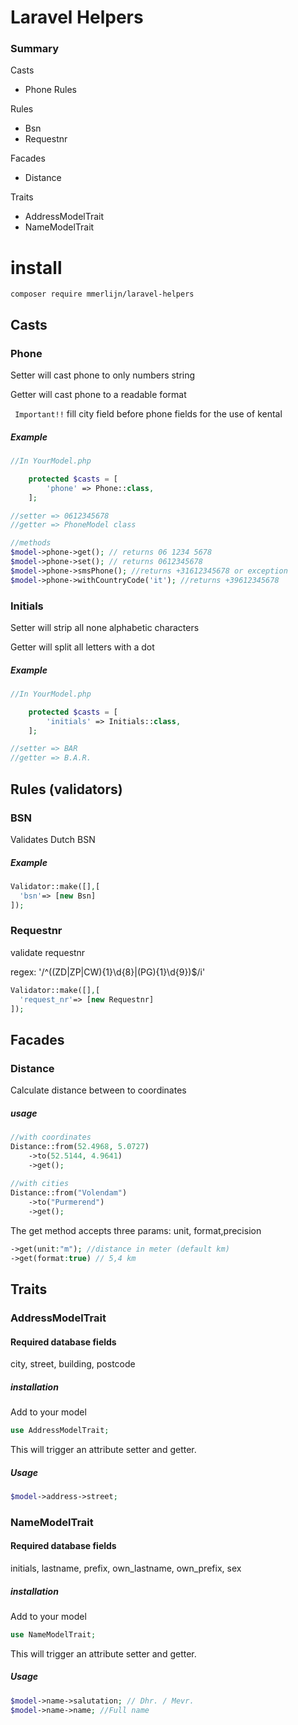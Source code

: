 # Laravel Helpers

### Summary

Casts

- Phone Rules

Rules

- Bsn
- Requestnr

Facades

- Distance

Traits

- AddressModelTrait
- NameModelTrait

# install

```
composer require mmerlijn/laravel-helpers
```

## Casts

### Phone

Setter will cast phone to only numbers string

Getter will cast phone to a readable format

`` Important!!`` fill city field before phone fields for the use of kental

##### Example

```php
//In YourModel.php

    protected $casts = [
        'phone' => Phone::class,
    ];

//setter => 0612345678
//getter => PhoneModel class

//methods
$model->phone->get(); // returns 06 1234 5678
$model->phone->set(); // returns 0612345678
$model->phone->smsPhone(); //returns +31612345678 or exception
$model->phone->withCountryCode('it'); //returns +39612345678
```

### Initials

Setter will strip all none alphabetic characters

Getter will split all letters with a dot

##### Example

```php
//In YourModel.php

    protected $casts = [
        'initials' => Initials::class,
    ];

//setter => BAR
//getter => B.A.R.
```

## Rules (validators)

### BSN

Validates Dutch BSN

##### Example

```php
Validator::make([],[
  'bsn'=> [new Bsn]
]);
```

### Requestnr

validate requestnr

regex: '/^((ZD|ZP|CW){1}\d{8}|(PG){1}\d{9})$/i'

```php
Validator::make([],[
  'request_nr'=> [new Requestnr]
]);
```

## Facades

### Distance

Calculate distance between to coordinates

##### usage

```php
//with coordinates
Distance::from(52.4968, 5.0727)
    ->to(52.5144, 4.9641)
    ->get();
    
//with cities
Distance::from("Volendam")
    ->to("Purmerend")
    ->get();
```

The get method accepts three params: unit, format,precision

```php
->get(unit:"m"); //distance in meter (default km)
->get(format:true) // 5,4 km
```

## Traits

### AddressModelTrait

#### Required database fields

city, street, building, postcode

##### installation

Add to your model

```php
use AddressModelTrait;
```

This will trigger an attribute setter and getter.

##### Usage

```php
$model->address->street;
```

### NameModelTrait

#### Required database fields

initials, lastname, prefix, own_lastname, own_prefix, sex

##### installation

Add to your model

```php
use NameModelTrait;
```

This will trigger an attribute setter and getter.

##### Usage

```php
$model->name->salutation; // Dhr. / Mevr.
$model->name->name; //Full name 
```

